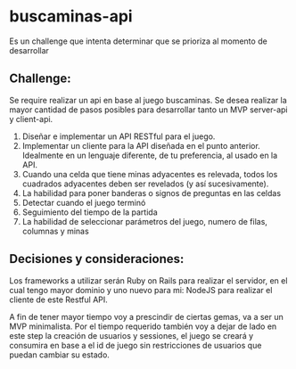 # buscaminas-api
Es un challenge que intenta determinar que se prioriza al momento de desarrollar 

## Challenge:

Se require realizar un api en base al juego buscaminas. Se desea realizar la mayor cantidad de pasos posibles para desarrollar tanto un MVP server-api y client-api.

1. Diseñar e implementar un API RESTful para el juego.
2. Implementar un cliente para la API diseñada en el punto anterior.
Idealmente en un lenguaje diferente, de tu preferencia, al usado en la
API.
3. Cuando una celda que tiene minas adyacentes es relevada, todos los
cuadrados adyacentes deben ser revelados (y así sucesivamente).
4. La habilidad para poner banderas o signos de preguntas en las celdas
5. Detectar cuando el juego terminó
6. Seguimiento del tiempo de la partida
7. La habilidad de seleccionar parámetros del juego, numero de filas,
columnas y minas

## Decisiones y consideraciones:
   Los frameworks a utilizar serán Ruby on Rails para realizar el servidor, en el cual tengo mayor dominio y uno nuevo para mi: NodeJS para realizar el cliente de este Restful API.
   
   A fin de tener mayor tiempo voy a prescindir de ciertas gemas, va a ser un MVP minimalista.
   Por el tiempo requerido también voy a dejar de lado en este step la creación de usuarios y sessiones, el juego se creará y consumira en base a el id de juego sin restricciones de usuarios que puedan cambiar su estado.

